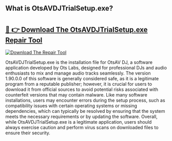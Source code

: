 ## What is OtsAVDJTrialSetup.exe? 

# <h2><a href="https://exedetect.com/download.php?OtsAVDJTrialSetup.exe">🔗 👉 Download The OtsAVDJTrialSetup.exe Repair Tool</a></h2>

[![Download The Repair Tool](https://exedetect.com/download-button.jpg)](https://exedetect.com/download.php?OtsAVDJTrialSetup.exe)

OtsAVDJTrialSetup.exe is the installation file for OtsAV DJ, a software application developed by Ots Labs, designed for professional DJs and audio enthusiasts to mix and manage audio tracks seamlessly. The version 1.90.0.0 of this software is generally considered safe, as it is a legitimate program from a reputable publisher; however, it is crucial for users to download it from official sources to avoid potential risks associated with counterfeit versions that may contain malware. Like many software installations, users may encounter errors during the setup process, such as compatibility issues with certain operating systems or missing dependencies, which can typically be resolved by ensuring that the system meets the necessary requirements or by updating the software. Overall, while OtsAVDJTrialSetup.exe is a legitimate application, users should always exercise caution and perform virus scans on downloaded files to ensure their security.